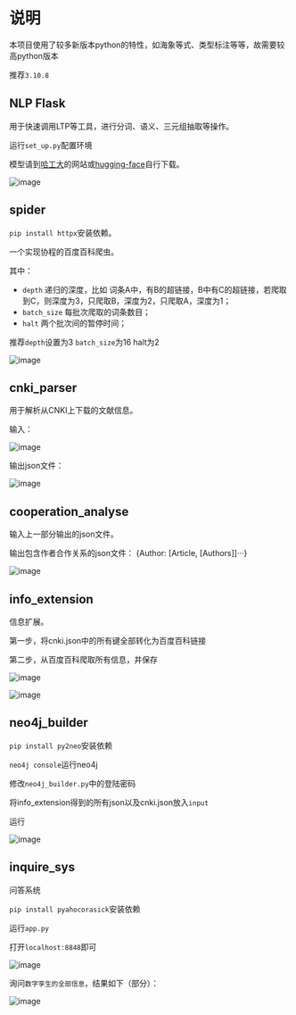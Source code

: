 # 说明

本项目使用了较多新版本python的特性，如海象等式、类型标注等等，故需要较高python版本

推荐`3.10.8`

## NLP Flask

用于快速调用LTP等工具，进行分词、语义、三元组抽取等操作。

运行`set_up.py`配置环境

模型请到[哈工大](https://ltp.ai)的网站或[hugging-face](https://huggingface.co)自行下载。

![image](https://user-images.githubusercontent.com/38573173/202845959-c0f4048f-767d-4aab-b5e8-3e7571bd5493.png)

## spider

`pip install httpx`安装依赖。

一个实现协程的百度百科爬虫。

其中：

- `depth` 递归的深度，比如 词条A中，有B的超链接，B中有C的超链接，若爬取到C，则深度为3，只爬取B，深度为2，只爬取A，深度为1；
- `batch_size` 每批次爬取的词条数目；
- `halt` 两个批次间的暂停时间；

推荐`depth`设置为3 `batch_size`为16 halt为2

![image](https://user-images.githubusercontent.com/38573173/205223715-281e3688-0d5d-4d18-b5a5-87c95a2d6cbb.png)

## cnki_parser

用于解析从CNKI上下载的文献信息。

输入：

![image](https://user-images.githubusercontent.com/38573173/205143287-5029fe18-5b2a-452f-ba26-0007627c2b04.png)

输出json文件：

![image](https://user-images.githubusercontent.com/38573173/205143436-880a3fc2-9eac-4cee-8853-bfb51be2fcd2.png)

## cooperation_analyse

输入上一部分输出的json文件。

输出包含作者合作关系的json文件：   {Author: [Article, [Authors]]···}

![image](https://user-images.githubusercontent.com/38573173/205224085-b78052b6-25d4-4694-a43c-115ca1b710c7.png)

## info_extension

信息扩展。

第一步，将cnki.json中的所有键全部转化为百度百科链接

第二步，从百度百科爬取所有信息，并保存

![image](https://user-images.githubusercontent.com/38573173/205224640-4334e8cc-b352-4652-8874-ad5d7f217e0b.png)

![image](https://user-images.githubusercontent.com/38573173/205224722-b2c09c5c-42d1-44b6-8082-70d8eb419ae8.png)

## neo4j_builder

`pip install py2neo`安装依赖

`neo4j console`运行neo4j

修改`neo4j_builder.py`中的登陆密码

将info_extension得到的所有json以及cnki.json放入`input`

运行

![image](https://user-images.githubusercontent.com/38573173/205223052-6d22b0d2-c014-4630-bcec-ad3e1418496c.png)

## inquire_sys

问答系统

`pip install pyahocorasick`安装依赖

运行`app.py`

打开`localhost:8848`即可

![image](https://user-images.githubusercontent.com/38573173/205223380-c25d6e89-fcb1-4a42-b23c-2df5f4df2b43.png)

询问`数字孪生的全部信息`，结果如下（部分）：

![image](https://user-images.githubusercontent.com/38573173/205224432-6e827684-66f1-42f9-97ce-66b848e2e910.png)

